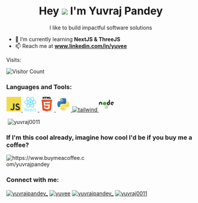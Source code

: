 <h1 align="center">Hey <img src="https://raw.githubusercontent.com/MartinHeinz/MartinHeinz/master/wave.gif" width="30px"> I'm Yuvraj Pandey</h1>
<p align="center">I like to build impactful software solutions</p>

<ul>
<li>🌱 I’m currently learning <b>NextJS & ThreeJS</b></li>
<li>📫 Reach me at <b> <a href="https://www.linkedin.com/in/yuvee/"> www.linkedin.com/in/yuvee </a> </b></li>
</ul>

<span>Visits: </span>  

![Visitor Count](https://profile-counter.glitch.me/yuvraj0011/count.svg)

<h3 align="left">Languages and Tools:</h3>
<p align="left"> 
  <a href="https://developer.mozilla.org/en-US/docs/Web/JavaScript" target="_blank" rel="noreferrer"> 
    <img src="https://raw.githubusercontent.com/devicons/devicon/master/icons/javascript/javascript-original.svg" alt="javascript" width="40" height="40"/> 
  </a>
  <a href="https://reactjs.org/" target="_blank" rel="noreferrer"> 
    <img src="https://raw.githubusercontent.com/devicons/devicon/master/icons/react/react-original-wordmark.svg" alt="react" width="40" height="40"/> 
  </a>
  <a href="https://www.w3.org/html/" target="_blank" rel="noreferrer"> 
    <img src="https://raw.githubusercontent.com/devicons/devicon/master/icons/html5/html5-original-wordmark.svg" alt="html5" width="40" height="40"/> 
  </a> 
  <a href="https://www.python.org" target="_blank" rel="noreferrer"> 
    <img src="https://raw.githubusercontent.com/devicons/devicon/master/icons/python/python-original.svg" alt="python" width="40" height="40"/> 
  </a>
  <a href="https://tailwindcss.com/" target="_blank" rel="noreferrer"> 
    <img src="https://www.vectorlogo.zone/logos/tailwindcss/tailwindcss-icon.svg" alt="tailwind" width="40" height="40"/> 
  </a>
  <a href="https://nodejs.org" target="_blank" rel="noreferrer"> 
    <img src="https://raw.githubusercontent.com/devicons/devicon/master/icons/nodejs/nodejs-original-wordmark.svg" alt="nodejs" width="40" height="40"/> 
  </a>
</p>

<p>&nbsp;<img align="center" src="https://github-readme-stats.vercel.app/api?username=yuvraj0011&show_icons=true&theme=dark&text_color=ffffff&hide_border=true&locale=en" alt="yuvraj0011" /></p>

<h3 align="left">If I'm this cool already, imagine how cool I'd be if you buy me a coffee?</h3>
<p><a href="https://www.buymeacoffee.com/yuvrajpandey"> <img align="left" src="https://cdn.buymeacoffee.com/buttons/v2/default-yellow.png" height="50" width="210" alt="https://www.buymeacoffee.com/yuvrajpandey" /></a></p><br><br>

<h3 align="left">Connect with me:</h3>
<p>
  <a href="https://twitter.com/yuvrajpandey_" target="blank"><img align="center" src="https://raw.githubusercontent.com/rahuldkjain/github-profile-readme-generator/master/src/images/icons/Social/twitter.svg" alt="yuvrajpandey_" height="30" width="40" /></a>
  <a href="https://linkedin.com/in/yuvee" target="blank"><img align="center" src="https://raw.githubusercontent.com/rahuldkjain/github-profile-readme-generator/master/src/images/icons/Social/linked-in-alt.svg" alt="yuvee" height="30" width="40" /></a>
  <a href="https://instagram.com/yuvrajpandey_" target="blank"><img align="center" src="https://raw.githubusercontent.com/rahuldkjain/github-profile-readme-generator/master/src/images/icons/Social/instagram.svg" alt="yuvrajpandey_" height="30" width="40" /></a>
  <a href="https://codeforces.com/profile/yuvraj0011" target="blank"><img align="center" src="https://raw.githubusercontent.com/rahuldkjain/github-profile-readme-generator/master/src/images/icons/Social/codeforces.svg" alt="yuvraj0011" height="30" width="40" /></a>
</p>
